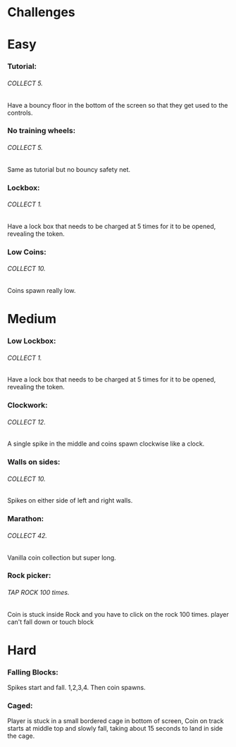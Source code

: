 Challenges
============

Easy
============
### Tutorial:
###### COLLECT 5.
Have a bouncy floor in the bottom of the screen so that they get used to the controls.

### No training wheels:
###### COLLECT 5.
Same as tutorial but no bouncy safety net.

### Lockbox:
###### COLLECT 1.
Have a lock box that needs to be charged at 5 times for it to be opened, revealing the token.

### Low Coins:
###### COLLECT 10.
Coins spawn really low.

Medium
============

### Low Lockbox:
###### COLLECT 1.
Have a lock box that needs to be charged at 5 times for it to be opened, revealing the token.

### Clockwork:
###### COLLECT 12.
A single spike in the middle and coins spawn clockwise like a clock.

### Walls on sides:
###### COLLECT 10.
Spikes on either side of left and right walls.


### Marathon:
###### COLLECT 42.
Vanilla coin collection but super long.

### Rock picker:
###### TAP ROCK 100 times.
Coin is stuck inside Rock and you have to click on the rock 100 times. player can't fall down or touch block

Hard
============

### Falling Blocks:
Spikes start and fall. 1,2,3,4. Then coin spawns.

### Caged:
Player is stuck in a small bordered cage in bottom of screen, Coin on track starts at middle top and slowly fall, taking about 15 seconds to land in side the cage.
